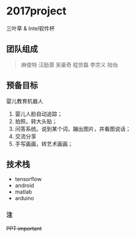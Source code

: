 # 2017project

三叶草 & Intel软件杯

## 团队组成

> 麻俊特
汪励灏
吴豪奇
程世磊
李宗义
陆怡

## 预备目标

婴儿教育机器人

1. 婴儿人脸自动追踪；
1. 拍照，转大头贴；
1. 问答系统。说到某个词，蹦出图片，并看图说话；
1. 交流分享
1. 手写画画，转艺术画画；

## 技术栈

- tensorflow
- android
- matlab
- arduino

### 注

~~PPT important~~
